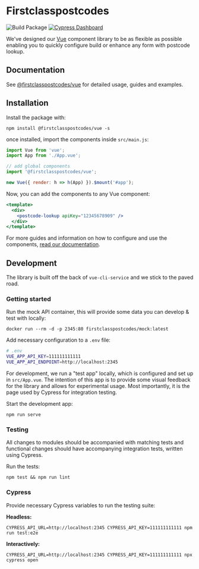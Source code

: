 # Firstclasspostcodes
![Build Package](https://github.com/firstclasspostcodes/firstclasspostcodes-vue/workflows/Build%20Package/badge.svg) [![Cypress Dashboard](https://img.shields.io/badge/cypress-dashboard-brightgreen.svg)](https://dashboard.cypress.io/projects/7ns8he/runs)

We've designed our [Vue](https://vuejs.org) component library to be as flexible as possible enabling you to quickly configure build or enhance any form with postcode lookup.

## Documentation
See [@firstclasspostcodes/vue](https://docs.firstclasspostcodes.com/js/vue) for detailed usage, guides and examples.

## Installation
Install the package with:

```
npm install @firstclasspostcodes/vue -s
```

once installed, import the components inside `src/main.js`:

```js
import Vue from 'vue';
import App from './App.vue';

// add global components
import '@firstclasspostcodes/vue';

new Vue({ render: h => h(App) }).$mount('#app');
```

Now, you can add the components to any Vue component:

```jsx
<template>
  <div>
    <postcode-lookup apiKey="12345678909" />
  </div>
</template>
```

For more guides and information on how to configure and use the components, [read our documentation](https://docs.firstclasspostcodes.com/js/vue).

## Development
The library is built off the back of `vue-cli-service` and we stick to the paved road.

### Getting started
Run the mock API container, this will provide some data you can develop & test with locally:

```
docker run --rm -d -p 2345:80 firstclasspostcodes/mock:latest
```

Add necessary configuration to a `.env` file:

```sh
# .env
VUE_APP_API_KEY=111111111111
VUE_APP_API_ENDPOINT=http://localhost:2345
```

For development, we run a "test app" locally, which is configured and set up in `src/App.vue`. The intention of this app is to provide some visual feedback for the library and allows for experimental usage. Most importantly, it is the page used by Cypress for integration testing.

Start the development app:

```
npm run serve
```

### Testing
All changes to modules should be accompanied with matching tests and functional changes should have accompanying integration tests, written using Cypress.

Run the tests:

```
npm test && npm run lint
```

### Cypress
Provide necessary Cypress variables to run the testing suite:

**Headless:**

```
CYPRESS_API_URL=http://localhost:2345 CYPRESS_API_KEY=111111111111 npm run test:e2e
```

**Interactively:**

```
CYPRESS_API_URL=http://localhost:2345 CYPRESS_API_KEY=111111111111 npx cypress open
```